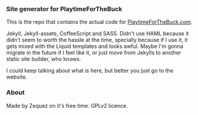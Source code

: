 ### Site generator for PlaytimeForTheBuck

This is the repo that contains the actual code for [PlaytimeForTheBuck.com](http://playtimeforthebuck.com).

Jekyll, Jekyll-assets, CoffeeScript and SASS. Didn't use HAML because it didn't seem to worth the hassle at the time, specially because if I use it, it gets mixed with the Liquid templates and looks awful. Maybe I'm gonna migrate in the future if I feel like it, or just move from Jekylls to another static site builder, who knows.

I could keep talking about what is here, but better you just go to the website.

### About

Made by Zequez on it's free time. GPLv2 licence.